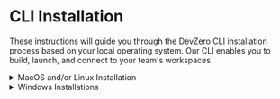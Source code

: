 # CLI Installation

These instructions will guide you through the DevZero CLI installation process based on your local operating system. Our CLI enables you to build, launch, and connect to your team's workspaces.&#x20;

<details>

<summary>MacOS and/or Linux Installation</summary>

Run the following command from within your terminal:&#x20;

<pre class="language-bash" data-full-width="false"><code class="lang-bash"><strong>curl -fsSL https://api.devzero.io/backend/v0/cli/install-script | sh
</strong></code></pre>

</details>

<details>

<summary>Windows Installations</summary>

Our Windows CLI requires [WSL 2](https://learn.microsoft.com/en-us/windows/wsl/install). We do not support WSL 1. To verify your WSL version you can run the following from your Command shell or PowerShell:&#x20;

```sh
wsl -l -v
```

If you need to install or upgrade your WSL version please [follow these instructions](https://learn.microsoft.com/en-us/windows/wsl/install#upgrade-version-from-wsl-1-to-wsl-2). \
\
Once you have confirmed your WSL version, please open the Linux shell and run the following command:&#x20;

```bash
curl -fsSL https://api.devzero.io/backend/v0/cli/install-script | sh
```

</details>

